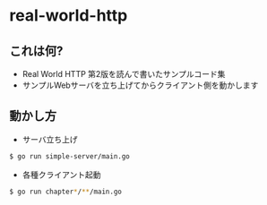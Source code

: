 # real-world-http
## これは何?
- Real World HTTP 第2版を読んで書いたサンプルコード集
- サンプルWebサーバを立ち上げてからクライアント側を動かします

## 動かし方
- サーバ立ち上げ
```bash
$ go run simple-server/main.go
```

- 各種クライアント起動
```bash
$ go run chapter*/**/main.go
```
